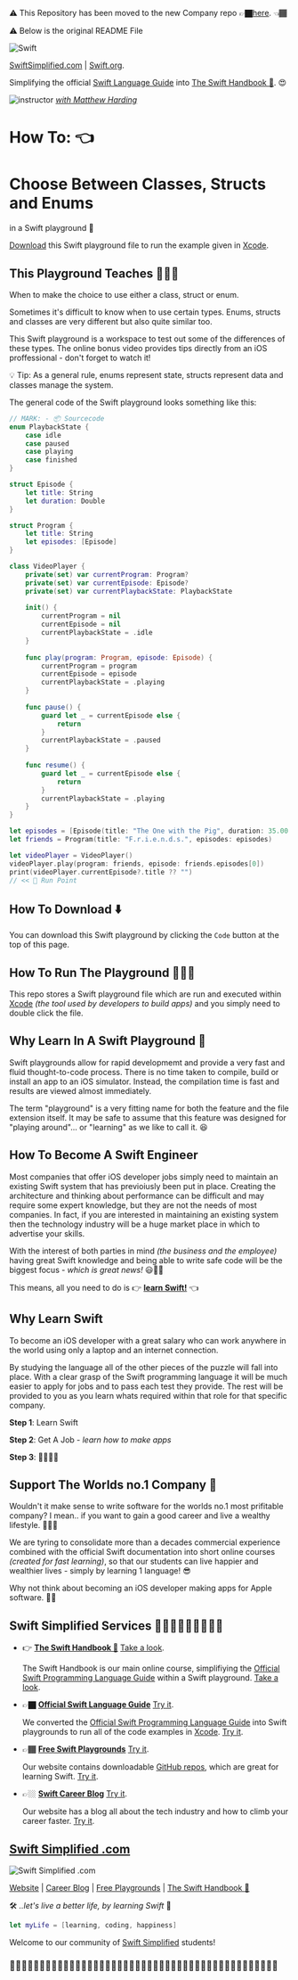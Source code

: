 ⚠️ This Repository has been moved to the new Company repo 👉🏿[here](https://github.com/Swift-Simplified/ss-classes-structs-enums). 👈🏾

⚠️ Below is the original README File

![Swift](readme-images/swift-simplified-logo.png)

[SwiftSimplified.com](find-my-swift-version.md) | [Swift.org](https://docs.swift.org).

Simplifying the official [Swift Language Guide](https://docs.swift.org/swift-book/documentation/the-swift-programming-language/thebasics/) into [The Swift Handbook 📖](https://www.swiftsimplified.com/the-swift-handbook). 😍

![instructor](readme-images/instructor-profile.png) [*with Matthew Harding*](https://www.udemy.com/user/iosbfree/)
# How To: 👈
# Choose Between Classes, Structs and Enums
in a Swift playground 🛝

[Download](https://github.com/MatthewpHarding/FREE-PLAYGROUND-classes-structs-enums/archive/refs/heads/main.zip) this Swift playground file to run the example given in [Xcode](https://developer.apple.com/xcode).

## This Playground Teaches 👨🏻‍🏫
When to make the choice to use either a class, struct or enum. 

Sometimes it's difficult to know when to use certain types. Enums, structs and classes are very different but also quite similar too.


This Swift playground is a workspace to test out some of the differences of these types. The online bonus video provides tips directly from an iOS proffessional - don't forget to watch it!

💡 Tip: As a general rule, enums represent state, structs represent data and classes manage the system.

The general code of the Swift playground looks something like this:

```Swift
// MARK: - 📦 Sourcecode
enum PlaybackState {
    case idle
    case paused
    case playing
    case finished
}

struct Episode {
    let title: String
    let duration: Double
}

struct Program {
    let title: String
    let episodes: [Episode]
}

class VideoPlayer {
    private(set) var currentProgram: Program?
    private(set) var currentEpisode: Episode?
    private(set) var currentPlaybackState: PlaybackState
    
    init() {
        currentProgram = nil
        currentEpisode = nil
        currentPlaybackState = .idle
    }
    
    func play(program: Program, episode: Episode) {
        currentProgram = program
        currentEpisode = episode
        currentPlaybackState = .playing
    }
    
    func pause() {
        guard let _ = currentEpisode else {
            return
        }
        currentPlaybackState = .paused
    }
    
    func resume() {
        guard let _ = currentEpisode else {
            return
        }
        currentPlaybackState = .playing
    }
}

let episodes = [Episode(title: "The One with the Pig", duration: 35.00 * 60.00), Episode(title: "The One with the Spaceship", duration: 20.00 * 60.00), Episode(title: "The One with the Grilled Cheese", duration: 25.00 * 60.00)]
let friends = Program(title: "F.r.i.e.n.d.s.", episodes: episodes)

let videoPlayer = VideoPlayer()
videoPlayer.play(program: friends, episode: friends.episodes[0])
print(videoPlayer.currentEpisode?.title ?? "")
// << 🔵 Run Point
```

## How To Download ⬇️
You can download this Swift playground by clicking the `Code` button at the top of this page. 

## How To Run The Playground 🏃🏾‍♂️
This repo stores a Swift playground file which are run and executed within [Xcode](https://developer.apple.com/xcode) *(the tool used by developers to build apps)* and you simply need to double click the file.

## Why Learn In A Swift Playground 🛝
Swift playgrounds allow for rapid developmemt and provide a very fast and fluid thought-to-code process. There is no time taken to compile, build or install an app to an iOS simulator. Instead, the compilation time is fast and results are viewed almost immediately. 

The term "playground" is a very fitting name for both the feature and the file extension itself. It may be safe to assume that this feature was designed for "playing around"... or "learning" as we like to call it. 😆

## How To Become A Swift Engineer
Most companies that offer iOS developer jobs simply need to maintain an existing Swift system that has previoiusly been put in place. Creating the architecture and thinking about performance can be difficult and may require some expert knowledge, but they are not the needs of most companies. In fact, if you are interested in maintaining an existing system then the technology industry will be a huge market place in which to advertise your skills. 

With the interest of both parties in mind *(the business and the employee)* having great Swift knowledge and being able to write safe code will be the biggest focus - *which is great news!* 😃🥳🎉 

This means, all you need to do is 👉 **[learn Swift!](https://www.swiftsimplified.com/the-swift-handbook)** 👈

## Why Learn Swift
To become an iOS developer with a great salary who can work anywhere in the world using only a laptop and an internet connection. 

By studying the language all of the other pieces of the puzzle will fall into place. With a clear grasp of the Swift programming language it will be much easier to apply for jobs and to pass each test they provide. The rest will be provided to you as you learn whats required within that role for that specific company. 

**Step 1**: Learn Swift

**Step 2**: Get A Job  - *learn how to make apps*

**Step 3**: 🕺🏼💃🪩

## Support The Worlds no.1 Company 
Wouldn't it make sense to write software for the worlds no.1 most prifitable company? I mean.. if you want to gain a good career and live a wealthy lifestyle. 🤷🏼‍♂️

We are tyring to consolidate more than a decades commercial experience combined with the official Swift documentation into short online courses *(created for fast learning)*, so that our students can live happier and wealthier lives - simply by learning 1 language! 😎

Why not think about becoming an iOS developer making apps for Apple software. 🤔💭

## Swift Simplified Services 🧑🏼‍🔧👨🏾‍🔧👩🏻‍🔧

- 👉 **[The Swift Handbook 📖](https://www.swiftsimplified.com/the-swift-handbook)** [Take a look](https://www.swiftsimplified.com/the-swift-handbook).

	The Swift Handbook is our main online course, simplifiying the [Official Swift Programming Language Guide](https://docs.swift.org/swift-book/documentation/the-swift-programming-language/thebasics/) within a Swift playground. [Take a look](https://www.swiftsimplified.com/the-swift-handbook).

- 👉🏿 **[Official Swift Language Guide](https://github.com/MatthewpHarding/SWIFTDOCS-1-the-basics)** [Try it](https://github.com/MatthewpHarding/SWIFTDOCS-1-the-basics).
	
	We converted the [Official Swift Programming Language Guide](https://docs.swift.org/swift-book/documentation/the-swift-programming-language/thebasics/) into Swift playgrounds to run all of the code examples in [Xcode](https://developer.apple.com/xcode/). [Try it](https://github.com/MatthewpHarding/SWIFTDOCS-1-the-basics).

- 👉🏾 **[Free Swift Playgrounds](https://www.swiftsimplified.com/swift-playgrounds)** [Try it](https://www.swiftsimplified.com/swift-playgrounds).

	Our website contains downloadable [GitHub repos](https://github.com/MatthewpHarding/FREE-PLAYGROUND-combine), which are great for learning Swift. [Try it](https://www.swiftsimplified.com/swift-playgrounds).

- 👉🏼 **[Swift Career Blog](https://www.swiftsimplified.com/swift-career-blog)** [Try it](https://www.swiftsimplified.com/swift-career-blog).

	Our website has a blog all about the tech industry and how to climb your career faster. [Try it](https://www.swiftsimplified.com/swift-career-blog).

## [Swift Simplified .com](https://www.swiftsimplified.com)
![Swift Simplified .com](readme-images/swift-simplified-logo-footer.png)

[Website](https://www.swiftsimplified.com) | [Career Blog](https://www.swiftsimplified.com/swift-career-blog) | [Free Playgrounds](https://www.swiftsimplified.com/swift-playgrounds) | [The Swift Handbook 📖](https://www.swiftsimplified.com/the-swift-handbook)

🛠 *..let's live a better life, by learning Swift* 🚀

```Swift
let myLife = [learning, coding, happiness] 
```
Welcome to our community of [Swift Simplified](https://www.swiftsimplified.com) students!
### 🧕🏻🙋🏽‍♂️👨🏿‍💼👩🏼‍💼👩🏻‍💻💁🏼‍♀️👨🏼‍💼🙋🏻‍♂️🙋🏻‍♀️👩🏼‍💻🙋🏿💁🏽‍♂️🙋🏽‍♀️🙋🏿‍♀️🧕🏾🙋🏼‍♂️
